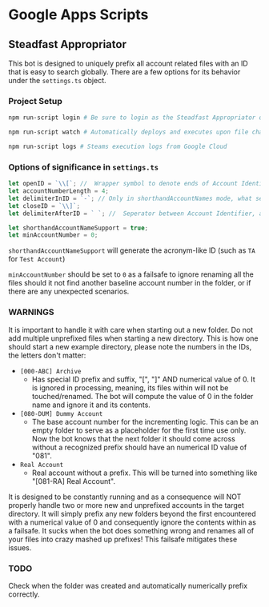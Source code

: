 # Google Apps Scripts

## Steadfast Appropriator

This bot is designed to uniquely prefix all account related files with an ID that is easy to search globally. There are a few options for its behavior under the `settings.ts` object.

### Project Setup

```bash
npm run-script login # Be sure to login as the Steadfast Appropriator or else when invoked from CLI it will show personal account making the changes.

npm run-script watch # Automatically deploys and executes upon file changes.

npm run-script logs # Steams execution logs from Google Cloud
```

### Options of significance in `settings.ts`

```typescript
let openID = `\\[`; //	Wrapper symbol to denote ends of Account Identifier e.g. `[1234-ID] Inventum Digital`
let accountNumberLength = 4;
let delimiterInID = `-`; //	Only in shorthandAccountNames mode, what seperates the account number from account shorthand within the Account Identifier
let closeID = `\\]`;
let delimiterAfterID = ` `; //  Seperator between Account Identifier, and Account Name. e.g. `1234-ID Inventum Digital`

let shorthandAccountNameSupport = true;
let minAccountNumber = 0;
```

`shorthandAccountNameSupport` will generate the acronym-like ID (such as `TA` for `Test Account`)

`minAccountNumber` should be set to `0` as a failsafe to ignore renaming all the files should it not find another baseline account number in the folder, or if there are any unexpected scenarios.

### WARNINGS

It is important to handle it with care when starting out a new folder. Do not add multiple unprefixed files when starting a new directory. This is how one should start a new example directory, please note the numbers in the IDs, the letters don't matter:

+ `[000-ABC] Archive`
  + Has special ID prefix and suffix, "[", "]" AND numerical value of 0. It is ignored in processing, meaning, its files within will not be touched/renamed. The bot will compute the value of 0 in the folder name and ignore it and its contents.
+ `[080-DUM] Dummy Account`
  + The base account number for the incrementing logic. This can be an empty folder to serve as a placeholder for the first time use only. Now the bot knows that the next folder it should come across without a recognized prefix should have an numerical ID value of "081".
+ `Real Account`
  + Real account without a prefix. This will be turned into something like "[081-RA] Real Account".

It is designed to be constantly running and as a consequence will NOT properly handle two or more new and unprefixed accounts in the target directory. It will simply prefix any new folders beyond the first encountered with a numerical value of 0 and consequently ignore the contents within as a failsafe. It sucks when the bot does something wrong and renames all of your files into crazy mashed up prefixes! This failsafe mitigates these issues.

### TODO

Check when the folder was created and automatically numerically prefix correctly.

